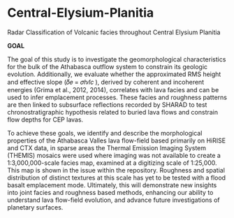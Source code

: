 # Central-Elysium-Planitia
Radar Classification of Volcanic facies throughout Central Elysium Planitia

**GOAL**

  The goal of this study is to investigate the geomorphological characteristics for the bulk of the Athabasca outflow
system to constrain its geologic evolution. Additionally, we evaluate whether the approximated RMS height and
effective slope (𝛿𝑒 = 𝜎ℎ∕𝑙𝑐 ), derived by coherent and incoherent energies (Grima et al., 2012, 2014), correlates with
lava facies and can be used to infer emplacement processes. These facies and roughness patterns are then linked to
subsurface reflections recorded by SHARAD to test chronostratigraphic hypothesis related to buried lava flows and
constrain flow depths for CEP lavas. 

  To achieve these goals, we identify and describe the morphological properties of the Athabasca Valles lava flow-field based primarily on HiRISE and CTX data, in sparse areas the Thermal Emission Imaging System (THEMIS)
mosaics were used where imaging was not available to create a 1:3,000,000-scale facies map, examined at a digitizing
scale of 1:25,000. This map is shown in the issue within the repository. Roughness and spatial
distribution of distinct textures at this scale has yet to be tested with a flood basalt emplacement mode. Ultimately, this
will demonstrate new insights into joint facies and roughness based methods, enhancing our ability to understand lava
flow-field evolution, and advance future investigations of planetary surfaces.
